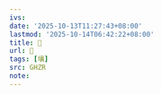 ```yaml
---
ivs:
date: '2025-10-13T11:27:43+08:00'
lastmod: '2025-10-14T06:42:22+08:00'
title: 󰙛
url: 󰙛
tags: [壤]
src: GHZR
note:
---
```

